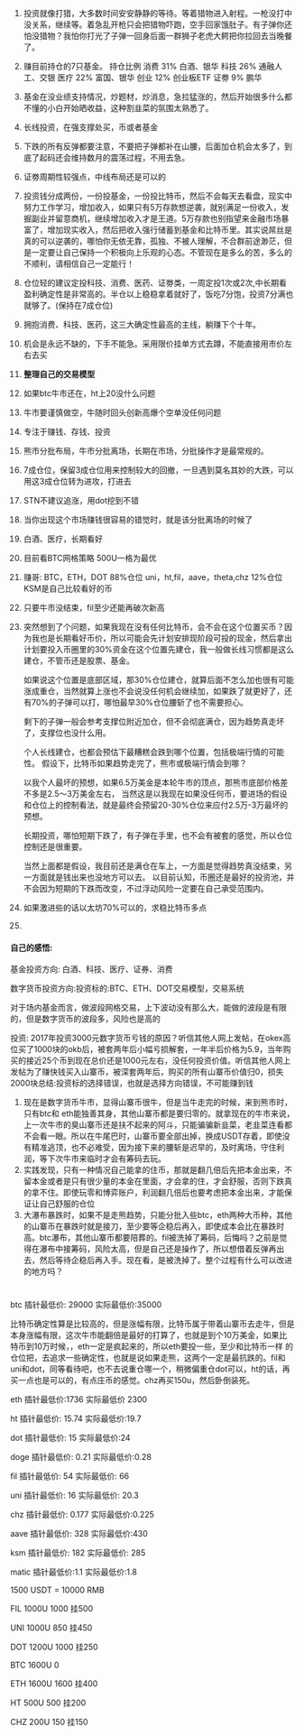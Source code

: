 1. 投资就像打猎，大多数时间安安静静的等待。等着猎物进入射程。一枪没打中没关系，继续等。着急乱开枪只会把猎物吓跑，空手回家饿肚子。有子弹你还怕没猎物？我怕你打光了子弹一回身后面一群狮子老虎大鳄把你拉回去当晚餐了。

2. 赚目前持仓的7只基金。
   持仓比例
   消费 31% 白酒、银华
   科技 26% 通融人工、交银
   医疗 22% 富国、银华
   创业 12% 创业板ETF
   证劵 9% 鹏华
   
3. 基金在没业绩支持情况，炒题材，炒消息，急拉猛涨的，然后开始很多什么都不懂的小白开始晒收益，这种割韭菜的氛围太熟悉了。

4. 长线投资，在强支撑处买，币或者基金

5. 下跌的所有反弹都要注意，不要把子弹都补在山腰，后面加仓机会太多了，到底了起码还会维持数月的震荡过程，不用去急。

6. 证劵周期性较强点，中线布局还是可以的

7. 投资钱分成两份，一份投基金，一份投比特币，然后不会每天去看盘，现实中努力工作学习，增加收入，如果只有5万存款想逆袭，就别满足一份收入，发掘副业并留意商机，继续增加收入才是王道。5万存款也别指望来金融市场暴富了，增加现实收入，然后把收入强行储蓄到基金和比特币里。其实说屌丝是真的可以逆袭的，哪怕你无依无靠，孤独、不被人理解，不合群前途渺茫，但是一定要让自己保持一个积极向上乐观的心态。不管现在是多么的苦，多么的不顺利，请相信自己一定能行！

8. 仓位轻的建议定投科技、消费、医药、证劵类，一周定投1次或2次,中长期看盈利确定性是非常高的。半仓以上稳稳拿着就好了，饭吃7分饱，投资7分满也就够了。 ​​​​(保持在7成仓位)

9. 拥抱消费、科技、医药，这三大确定性最高的主线，躺赚下个十年。

10. 机会是永远不缺的，下手不能急。采用限价挂单方式去蹲，不能直接用市价左右去买

11. **整理自己的交易模型**

12. 如果btc牛市还在，ht上20没什么问题

13. 牛市要谨慎做空，牛随时回头创新高爆个空单没任何问题

14. 专注于赚钱、存钱、投资

15. 熊市分批布局，牛市分批离场，长期在市场，分批操作才是最常规的。

16. 7成仓位，保留3成仓位用来控制较大的回撤，一旦遇到莫名其妙的大跌，可以用这3成仓位转为进攻，打进去

17. STN不建议追涨，用dot挖到不错

18. 当你出现这个市场赚钱很容易的错觉时，就是该分批离场的时候了

19. 白酒、医疗，长期看好

20. 目前看BTC网格策略 500U一格为最优

21. 赚哥: BTC，ETH，DOT 88%仓位
    uni，ht,fil，aave，theta,chz 12%仓位
    KSM是自己比较看好的币
    
22. 只要牛市没结束，fil至少还能再破次新高

23. 突然想到了个问题，如果我现在没有任何比特币，会不会在这个位置买币？因为我也是长期看好币价，所以可能会先计划安排现阶段可投的现金，然后拿出计划要投入币圈里的30%资金在这个位置先建仓，我一般做长线习惯都是这么建仓，不管币还是股票、基金。

    如果说这个位置是底部区域，那30%仓位建仓，就算后面不怎么加也很有可能涨成重仓，当然就算上涨也不会说没任何机会继续加，如果跌了就更好了，还有70%的子弹可以打，哪怕最早30%仓位腰斩了也不需要担心。

    剩下的子弹一般会参考支撑位附近加仓，但不会彻底满仓，因为趋势真走坏了，支撑位也没什么用。

    个人长线建仓，也都会预估下最糟糕会跌到哪个位置，包括极端行情的可能性。
    假设下，比特币如果趋势走完了，熊市或极端行情会到哪？

    以我个人最坏的预想，如果6.5万美金是本轮牛市的顶点，那熊市底部价格差不多是2.5～3万美金左右，
    当然这是以我现在如果没任何币，要进场的假设和仓位上的控制看法，就是最终会预留20-30%仓位来应付2.5万-3万最坏的预想。

    长期投资，哪怕短期下跌了，有子弹在手里，也不会有被套的感觉，所以仓位控制还是很重要。

    当然上面都是假设，我目前还是满仓在车上，一方面是觉得趋势真没结束，另一方面就是钱出来也没地方可以去。
    以目前认知，币圈还是最好的投资池，并不会因为短期的下跌而改变，不过浮动风险一定要在自己承受范围内。
    
24. 如果激进些的话以太坊70%可以的，求稳比特币多点

25. 





#### 自己的感悟:

基金投资方向: 白酒、科技、医疗、证券、消费

数字货币投资方向:投资标的:BTC、ETH、DOT交易模型，交易系统

对于场内基金而言，做波段网格交易，上下波动没有那么大，能做的波段是有限的，但是数字货币的波段多，风险也是高的


投资: 2017年投资3000元数字货币亏钱的原因？听信其他人网上发帖，在okex高位买了1000块的okb后，被套两年后小幅亏损解套，一年半后价格为5.9，当年购买的接近25个币到现在总价还是1000元左右，没任何投资价值。听信其他人网上发帖为了赚快钱买入山寨币，被深套两年后，购买的所有山寨币价值归0，损失2000块总结:投资标的选择错误，也就是选择方向错误，不可能赚到钱



1. 现在是数字货币牛市，显得山寨币很牛，但是当牛走完的时候，来到熊市时，只有btc和 eth能独善其身，其他山寨币都是要归零的。就拿现在的牛市来说，上一次牛市的臭山寨币还是扶不起来的阿斗，只能骗骗新韭菜，老韭菜连看都不会看一眼。所以在牛尾巴时，山寨币要全部出掉，换成USDT存着，即使没有精准逃顶，也不必难受，因为接下来的腰斩是迟早的，及时离场，守住利润，等下次牛市来临时才会有筹码去玩。
2. 实践发现，只有一种情况自己能拿的住币，那就是翻几倍后先把本金出来，不留本金或者是只有很少量的本金在里面，才会拿的住，才会舒服，否则下跌真的拿不住。即使玩零和博弈账户，利润翻几倍后也要考虑把本金出来，才能保证让自己舒服的仓位
3. 大瀑布暴跌时，如果不是走熊趋势，只能分批入些btc，eth两种大币种，其他的山寨币在暴跌时就是接刀，至少要等企稳后再入，即使成本会比在暴跌时高。btc瀑布，其他山寨币都要陪葬的。fil被洗掉了筹码，后悔吗？之前是觉得在瀑布中接筹码，风险太高，但是自己还是操作了，所以想借着反弹再出去，然后等待企稳后再入手。现在看，是被洗掉了。整个过程有什么可以改进的地方吗？

# 

btc 插针最低价: 29000 实际最低价:35000

比特币确定性算是比较高的，但是涨幅有限，比特币属于带着山寨币去走牛，但是本身涨幅有限，这次牛市能翻倍是最好的打算了，也就是到个10万美金，如果比特币到10万时候，，eth一定是疯起来的，所以eth要投一些，至少和比特币一样 的仓位把，去追求一些确定性，也就是说如果走熊，这两个一定是最抗跌的。fil和uni和dot，同等看待吧，也不去说重仓哪一个，稍微偏重仓dot可以，ht的话，再买一点也是可以的，有点庄币的感觉。chz再买150u，然后卧倒装死。

eth 插针最低价:1736  实际最低价 2300

ht 插针最低价: 15.74 实际最低价:19.7

dot 插针最低价: 15   实际最低价:24

doge 插针最低价: 0.21   实际最低价:0.28

fil 插针最低价: 54    实际最低价: 66

uni 插针最低价: 16    实际最低价: 20.3

chz 插针最低价: 0.177  实际最低价:0.225

aave 插针最低价: 328   实际最低价:430

ksm 插针最低价: 182    实际最低价: 285

matic 插针最低价:1.1   实际最低价:1.8



1500 USDT  = 10000 RMB



FIL 1000U 1000  挂500

UNI 1000U 850   挂450

DOT 1200U 1000  挂250

BTC 1600U  0

ETH 1600U 1600  挂400

HT  500U  500   挂200

CHZ 200U  150   挂150







